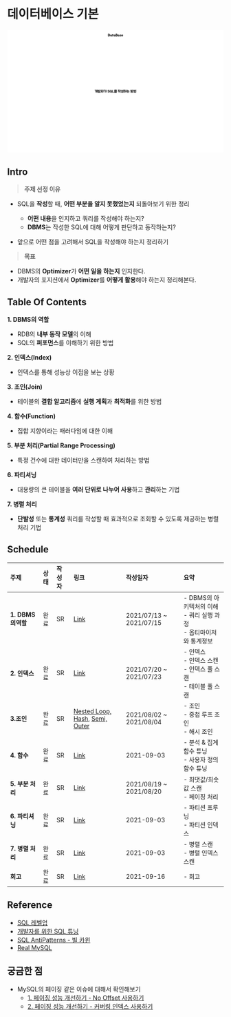 # 데이터베이스 기본

![Database](../images/mysql/mysql_dbms.001.jpeg)

## Intro

> **주제 선정 이유**

- SQL을 **작성**할 때, **어떤 부분을 알지 못했었는지** 되돌아보기 위한 정리
	- **어떤 내용**을 인지하고 쿼리를 작성해야 하는지?
	- **DBMS**는 작성한 SQL에 대해 어떻게 판단하고 동작하는지?

- 앞으로 어떤 점을 고려해서 SQL을 작성해야 하는지 정리하기

> **목표**

- DBMS의 **Optimizer**가 **어떤 일을 하는지** 인지한다.
- 개발자의 포지션에서 **Optimizer**를 **어떻게 활용**해야 하는지 정리해본다.

## Table Of Contents

**1. DBMS의 역할**

- RDB의 **내부 동작 모델**의 이해
- SQL의 **퍼포먼스**를 이해하기 위한 방법

**2. 인덱스(Index)**

- 인덱스를 통해 성능상 이점을 보는 상황

**3. 조인(Join)**

- 테이블의 **결합 알고리즘**에 **실행 계획**과 **최적화**를 위한 방법

**4. 함수(Function)**

- 집합 지향이라는 패러다임에 대한 이해

**5. 부분 처리(Partial Range Processing)**

- 특정 건수에 대한 데이터만을 스캔하여 처리하는 방법

**6. 파티셔닝**

- 대용량의 큰 테이블을 **여러 단위로 나누어 사용**하고 **관리**하는 기법

**7. 병렬 처리**

- **단발성** 또는 **통계성** 쿼리를 작성할 때 효과적으로 조회할 수 있도록 제공하는 병렬 처리 기법

## Schedule

| 주제 | 상태 | 작성자 | 링크 | 작성일자 | 요약 |
| :--- | :--- | :--- | :--- | :--- | :--- |
| **1. DBMS의역할** | 완료 | SR | [Link](contents/2021-07-17-db-dbms.md) | 2021/07/13 ~ 2021/07/15 | - DBMS의 아키텍처의 이해 <br/> - 쿼리 실행 과정 <br/> - 옵티마이저와 통계정보 |
| **2. 인덱스** | 완료 | SR | [Link](contents/2021-07-23-db-index.md) | 2021/07/20 ~ 2021/07/23 | - 인덱스 <br/> - 인덱스 스캔 <br/> - 인덱스 풀 스캔 <br/> - 테이블 풀 스캔 |
| **3.조인** | 완료 | SR | [Nested Loop, Hash](contents/2021-08-07-db-join.md), [Semi, Outer](contents/2021-08-07-db-join2.md) | 2021/08/02 ~ 2021/08/04 | - 조인 <br/> - 중첩 루프 조인 <br/> - 해시 조인 |
| **4. 함수** | 완료 | SR | [Link](contents/2021-09-04-db-function.md) | 2021-09-03 | - 분석 & 집계 함수 튜닝 <br/> - 사용자 정의 함수 튜닝 |
| **5. 부분 처리** | 완료 | SR | [Link](contents/2021-08-21-db-partial.md) | 2021/08/19 ~ 2021/08/20 | - 최댓값/최솟값 스캔 <br/> - 페이징 처리 |
| **6. 파티셔닝** | 완료 | SR | [Link](contents/2021-09-04-db-partitioning.md) | 2021-09-03 | - 파티션 프루닝 <br/> - 파티션 인덱스 |
| **7. 병렬 처리** | 완료 | SR | [Link](contents/2021-09-04-db-parallel.md) | 2021-09-03 | - 병렬 스캔 <br/> - 병렬 인덱스 스캔 |
|**회고**| 완료 | SR | [Link](contents/2021-09-16-db-prologue.md) | 2021-09-16 | - 회고 |

## Reference

- [SQL 레벨업](https://www.hanbit.co.kr/store/books/look.php?p_code=B4250257160)
- [개발자를 위한 SQL 튜닝](https://www.hanbit.co.kr/store/books/look.php?p_code=E9267570814)
- [SQL AntiPatterns - 빌 카윈](http://ebook.insightbook.co.kr/book/25)
- [Real MySQL](https://wikibook.co.kr/real-mysql/)

## 궁금한 점

- MySQL의 페이징 같은 이슈에 대해서 확인해보기
	- [1. 페이징 성능 개선하기 - No Offset 사용하기](https://jojoldu.tistory.com/528)
	- [2. 페이징 성능 개선하기 - 커버링 인덱스 사용하기](https://jojoldu.tistory.com/529)